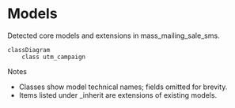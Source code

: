 # Models

Detected core models and extensions in mass_mailing_sale_sms.

```mermaid
classDiagram
    class utm_campaign
```

Notes
- Classes show model technical names; fields omitted for brevity.
- Items listed under _inherit are extensions of existing models.
